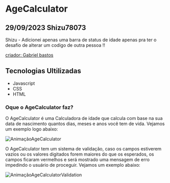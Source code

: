 # AgeCalculator

## 29/09/2023 Shizu78073
Shizu - Adicionei apenas uma barra de status de idade apenas pra ter o desafio de alterar um codigo de outra pessoa !! 


[criador: Gabriel bastos](https://github.com/GabrielBastos019) 


## Tecnologias Ultilizadas

- Javascript
- CSS
- HTML

### Oque o AgeCalculator faz?

O AgeCalculator é uma Calculadora de idade que calcula com base na sua data de nascimento quantos dias, meses e anos você tem de vida. Vejamos um exemplo logo abaixo:

![AnimaçãoAgeCalculator](https://github.com/GabrielBastos019/AgeCalculator/assets/129820288/3e7d9dec-ab63-47ca-a365-a35026f60223)

O AgeCalculator tem um sistema de validação, caso os campos estiverem vazios ou os valores digitados forem maiores do que os esperados, os campos ficaram vermelhos
e será mostrado uma mensagem de erro impedindo o usuário de proceguir. Vejamos um exemplo abaixo: 

![AnimaçãoAgeCalculatorValidation](https://github.com/GabrielBastos019/AgeCalculator/assets/129820288/ea6df81e-d8f4-477f-8f0b-b7f5b00734ac)



